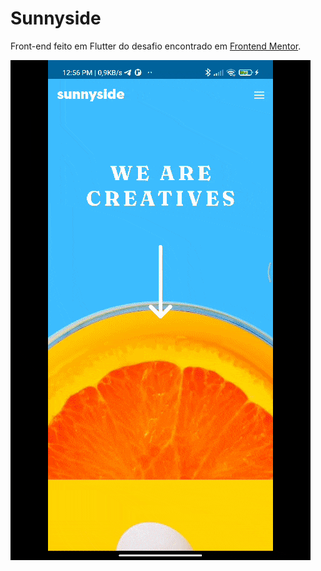 # Sunnyside

Front-end feito em Flutter do desafio encontrado em <a href="https://www.frontendmentor.io/challenges/sunnyside-agency-landing-page-7yVs3B6ef" target="_blank">Frontend Mentor</a>.

![Screeshot](public/screenshot.gif)
